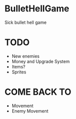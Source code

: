 # BulletHellGame
Sick bullet hell game
# TODO
- New enemies
- Money and Upgrade System
- Items?
- Sprites
# COME BACK TO
- Movement
- Enemy Movement
